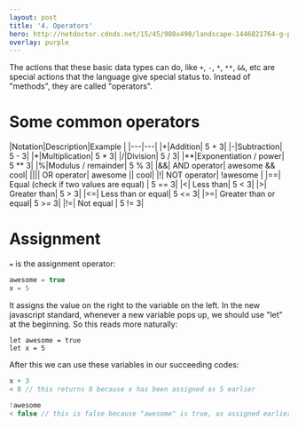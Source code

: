 ```yaml
---
layout: post
title: '4. Operators'
hero: http://netdoctor.cdnds.net/15/45/980x490/landscape-1446821764-g-private-operation-578461089.jpg
overlay: purple
---
```


The actions that these basic data types can do, like `+`, `-`, `*`, `**`, `&&`, etc are special actions that the language
give special status to. Instead of "methods", they are called "operators".

# Some common operators

|Notation|Description|Example |
|---|---|
|+|Addition| 5 + 3|
|-|Subtraction| 5 - 3|
|*|Multiplication| 5 * 3|
|/|Division| 5 / 3|
|**|Exponentiation / power| 5 ** 3|
|%|Modulus / remainder| 5 % 3|
|&&| AND operator| awesome && cool|
|\|\|| OR operator| awesome \|\| cool|
|!| NOT operator| !awesome |
|==| Equal (check if two values are equal) | 5 == 3|
|<| Less than| 5 < 3|
|>| Greater than| 5 > 3|
|<=| Less than or equal| 5 <= 3|
|>=| Greater than or equal| 5 >= 3|
|!=| Not equal | 5 != 3|

# Assignment
`=` is the assignment operator:

```js
awesome = true
x = 5
```

It assigns the value on the right to the variable on the left. In the new javascript standard, whenever a new variable pops up, we should use
"let" at the beginning. So this reads more naturally:
```
let awesome = true
let x = 5
```

After this we can use these variables in our succeeding codes:

```js
x + 3
< 8 // this returns 8 because x has been assigned as 5 earlier
```

```js
!awesome
< false // this is false because "awesome" is true, as assigned earlier
```


